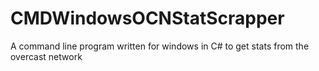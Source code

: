 CMDWindowsOCNStatScrapper
=========================

A command line program written for windows in C# to get stats from the overcast network
